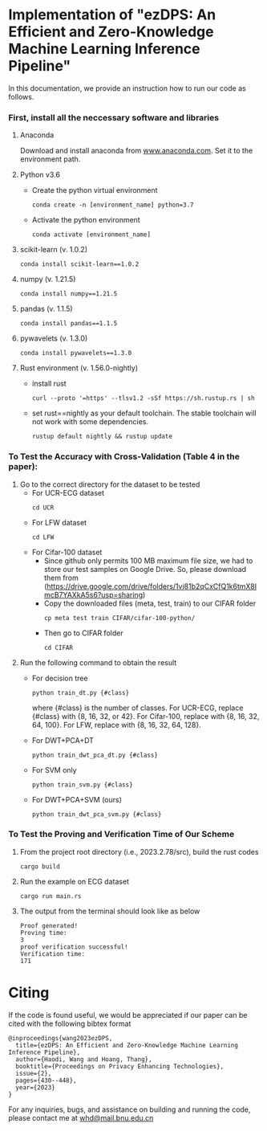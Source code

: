 # Implementation of "ezDPS: An Efficient and Zero-Knowledge Machine Learning Inference Pipeline" 

In this documentation, we provide an instruction how to run our code as follows.

### First, install all the neccessary software and libraries

1.  Anaconda

    Download and install anaconda from www.anaconda.com. Set it to the environment path.

2.  Python v3.6
    -   Create the python virtual environment
        ```
        conda create -n [environment_name] python=3.7
        ```
    -   Activate the python environment
        ```
        conda activate [environment_name]
        ```
3.  scikit-learn (v. 1.0.2)
    ```
    conda install scikit-learn==1.0.2
    ```
4.  numpy (v. 1.21.5)
    ```
    conda install numpy==1.21.5
    ```
5.  pandas (v. 1.1.5)
    ```
    conda install pandas==1.1.5
    ```
6.  pywavelets (v. 1.3.0)
    ```
    conda install pywavelets==1.3.0
    ```
7.  Rust environment (v. 1.56.0-nightly)
    -   install rust
        ```
        curl --proto '=https' --tlsv1.2 -sSf https://sh.rustup.rs | sh
        ```
    
    -   set rust==nightly as your default toolchain. The stable toolchain will not work with some dependencies.
        ```
        rustup default nightly && rustup update
        ```
### To Test the Accuracy with Cross-Validation (Table 4 in the paper):
    
1.  Go to the correct directory for the dataset to be tested
    -   For UCR-ECG dataset
        ```
        cd UCR
        ```
    -   For LFW dataset 
        ```
        cd LFW
        ```
    -   For Cifar-100 dataset
        -    Since github only permits 100 MB maximum file size, we had to store our test samples on Google Drive. So, please download them from (https://drive.google.com/drive/folders/1vj81b2qCxCfQ1k6tmX8ImcB7YAXkA5s6?usp=sharing) 
        -   Copy the downloaded files (meta, test, train) to our CIFAR folder
            ```
            cp meta test train CIFAR/cifar-100-python/
            ```
        -   Then go to CIFAR folder 
            ``` 
            cd CIFAR
            ```
2.  Run the following command to obtain the result
    -   For decision tree
        ```
        python train_dt.py {#class} 
        ```
        where {#class} is the number of classes. For UCR-ECG, replace {#class} with {8, 16, 32, or 42}. For Cifar-100, replace with {8, 16, 32, 64, 100}. For LFW, replace with {8, 16, 32, 64, 128}.
        
    -   For DWT+PCA+DT
        ```
        python train_dwt_pca_dt.py {#class} 
        ```
        
    -   For SVM only
        ```
        python train_svm.py {#class} 
        ```
        
    -   For DWT+PCA+SVM (ours)
        ```
        python train_dwt_pca_svm.py {#class} 
        ```

### To Test the Proving and Verification Time of Our Scheme 


1.  From the project root directory (i.e., 2023.2.78/src), build the rust codes
    ```
    cargo build
    ```
2.  Run the example on ECG dataset 
    ```
    cargo run main.rs
    ```
3.  The output from the terminal should look like as below
    ```
    Proof generated!
    Proving time:
    3
    proof verification successful!
    Verification time:
    171
    ```
    
# Citing

If the code is found useful, we would be appreciated if our paper can be cited with the following bibtex format

```
@inproceedings{wang2023ezDPS,
  title={ezDPS: An Efficient and Zero-Knowledge Machine Learning Inference Pipeline},
  author={Haodi, Wang and Hoang, Thang},
  booktitle={Proceedings on Privacy Enhancing Technologies},
  issue={2},
  pages={430--448},
  year={2023}
}
```

For any inquiries, bugs, and assistance on building and running the code, please contact me at whd@mail.bnu.edu.cn

